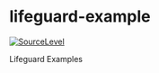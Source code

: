 # lifeguard-example

[![SourceLevel](https://app.sourcelevel.io/github/LifeguardSystem/-/lifeguard-example.svg)](https://app.sourcelevel.io/github/LifeguardSystem/-/lifeguard-example)

Lifeguard Examples
